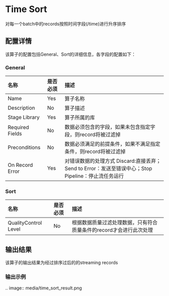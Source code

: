 # Time Sort

对每一个batch中的records按照时间字段(/time)进行升序排序

## 配置详情

该算子的配置包括General、Sort的详细信息，各字段的配置如下：

### General

| 名称            | 是否必须 | 描述                                                                                                 |
|:----------------|:---------|:-----------------------------------------------------------------------------------------------------|
| Name            | Yes      | 算子名称                                                                                             |
| Description     | No       | 算子描述                                                                                             |
| Stage Library   | Yes      | 算子所属的库                                                                                         |
| Required Fields | No       | 数据必须包含的字段，如果未包含指定字段，则record将被过滤掉                                           |
| Preconditions   | No       | 数据必须满足的前提条件，如果不满足指定条件，则record将被过滤掉                                       |
| On Record Error | Yes      | 对错误数据的处理方式  Discard:直接丢弃；Send to Error：发送至错误中心；Stop Pipeline：停止流任务运行 |

### Sort

| 名称                 | 是否必须 | 描述                                                               |
|:---------------------|:---------|:-------------------------------------------------------------------|
| QualityControl Level | No       | 根据数据质量过滤处理数据，只有符合质量条件的record才会进行此次处理 |


## 输出结果

该算子的输出结果为经过排序过后的的streaming records


### 输出示例

.. image:: media/time_sort_result.png

<!--end-->
